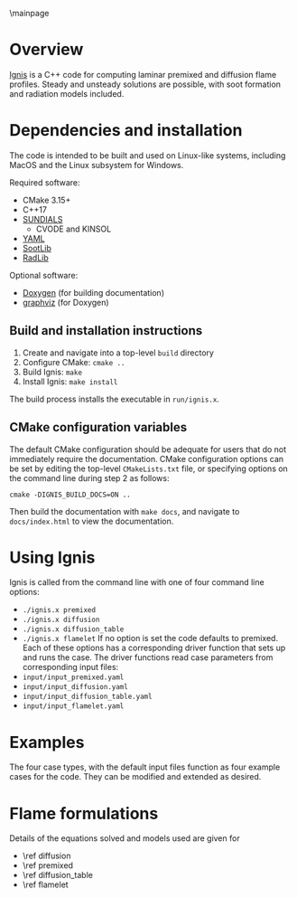 
\mainpage

<!-- #################################################################### -->

# Overview

[Ignis](https://github.com/BYUignite/ignis.git) is a C++ code for computing laminar premixed and diffusion flame profiles. Steady and unsteady solutions are possible, with soot formation and radiation models included.

# Dependencies and installation

The code is intended to be built and used on Linux-like systems, including MacOS and the Linux subsystem for Windows.

Required software:
* CMake 3.15+
* C++17
* [SUNDIALS](https://computing.llnl.gov/projects/sundials)
    * CVODE and KINSOL
* [YAML](https://github.com/jbeder/yaml-cpp)
* [SootLib](https://github.com/BYUignite/sootlib)
* [RadLib](https://github.com/BYUignite/radlib)

Optional software:
* [Doxygen](https://www.doxygen.nl/) (for building documentation)
* [graphviz](https://graphviz.org/download/) (for Doxygen)

## Build and installation instructions
1. Create and navigate into a top-level `build` directory
2. Configure CMake: `cmake ..`
3. Build Ignis: `make`
4. Install Ignis: `make install`

The build process installs the executable in `run/ignis.x`.

## CMake configuration variables
The default CMake configuration should be adequate for users that do not immediately require the documentation. CMake configuration options can be set by editing the top-level `CMakeLists.txt` file, or specifying options on the command line during step 2 as follows:
```
cmake -DIGNIS_BUILD_DOCS=ON ..
```
Then build the documentation with `make docs`, and navigate to `docs/index.html` to view the documentation.

# Using Ignis

Ignis is called from the command line with one of four command line options:
* `./ignis.x premixed`
* `./ignis.x diffusion`
* `./ignis.x diffusion_table`
* `./ignis.x flamelet`
If no option is set the code defaults to premixed. Each of these options has a corresponding driver function that sets up and runs the case. The driver functions read case parameters from corresponding input files:
* `input/input_premixed.yaml`
* `input/input_diffusion.yaml`
* `input/input_diffusion_table.yaml`
* `input/input_flamelet.yaml`

# Examples

The four case types, with the default input files function as four example cases for the code. They can be modified and extended as desired.

# Flame formulations

Details of the equations solved and models used are given for 
* \ref diffusion
* \ref premixed 
* \ref diffusion_table
* \ref flamelet


